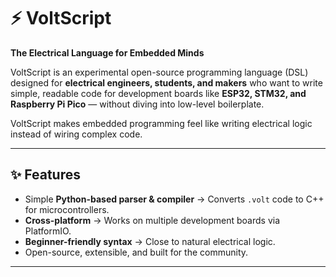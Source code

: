# ⚡ VoltScript

**The Electrical Language for Embedded Minds**  

VoltScript is an experimental open-source programming language (DSL) designed for **electrical engineers, students, and makers** who want to write simple, readable code for development boards like **ESP32, STM32, and Raspberry Pi Pico** — without diving into low-level boilerplate.  

VoltScript makes embedded programming feel like writing electrical logic instead of wiring complex code.  

---

## ✨ Features
- Simple **Python-based parser & compiler** → Converts `.volt` code to C++ for microcontrollers.  
- **Cross-platform** → Works on multiple development boards via PlatformIO.  
- **Beginner-friendly syntax** → Close to natural electrical logic.  
- Open-source, extensible, and built for the community.  

---

